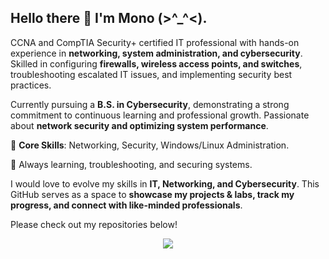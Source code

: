 ## Hello there 👋 I'm Mono (>^_^<).

CCNA and CompTIA Security+ certified IT professional with hands-on experience in **networking, system administration, and cybersecurity**. Skilled in configuring **firewalls, wireless access points, and switches**, troubleshooting escalated IT issues, and implementing security best practices. 

Currently pursuing a **B.S. in Cybersecurity**, demonstrating a strong commitment to continuous learning and professional growth. Passionate about **network security and optimizing system performance**.

📌 **Core Skills**: Networking, Security, Windows/Linux Administration.

🚀 Always learning, troubleshooting, and securing systems.

I would love to evolve my skills in **IT, Networking, and Cybersecurity**. This GitHub serves as a space to **showcase my projects & labs, track my progress, and connect with like-minded professionals**.  

Please check out my repositories below!  

<div id="header" align="center">
  <img src="https://media3.giphy.com/media/v1.Y2lkPTc5MGI3NjExMXY0MGdubmo4djFsbW45dHNncHM0dmVrMjB4aXZ2OHVxcWFqazk4ZCZlcD12MV9pbnRlcm5hbF9naWZfYnlfaWQmY3Q9Zw/5wWf7HapUvpOumiXZRK/giphy.gif"/>
</div>

